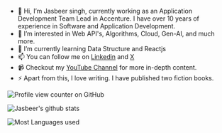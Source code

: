 - 👋 Hi, I’m Jasbeer singh, currently working as an Application Development Team Lead in Accenture. I have over 10 years of experience in Software and Application Development.
- 👀 I’m interested in Web API's, Algorithms, Cloud, Gen-AI, and much more.
- 🌱 I’m currently learning Data Structure and Reactjs
- 📫 You can follow me on [Linkedin](https://www.linkedin.com/in/singhjasbeer/) and [X](https://x.com/codewithjasbeer)
- 📹 Checkout my [YouTube Channel](https://www.youtube.com/@Codewithjasbeer) for more in-depth content.
- ⚡ Apart from this, I love writing. I have published two fiction books.

  
![Profile view counter on GitHub](https://komarev.com/ghpvc/?username=codewithjasbeer)


![Jasbeer's github stats](https://github-readme-stats.vercel.app/api?username=codewithjasbeer)

![Most Languages used](https://github-readme-stats.vercel.app/api/top-langs/?username=codewithjasbeer&theme=tokyonig)


<!---
jasbeersingh02/jasbeersingh02 is a ✨ special ✨ repository because its `README.md` (this file) appears on your GitHub profile.
You can click the Preview link to take a look at your changes.
--->
